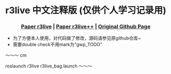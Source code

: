  [comment]: <> (# r3live)

 <h1 align="center"> r3live 中文注释版 (仅供个人学习记录用)
  </h1>


[comment]: <> (  <h2 align="center">PAPER</h2>)
  <h3 align="center">
  <a href="https://arxiv.org/pdf/2109.07982.pdf">Paper r3live</a> 
  | <a href="https://arxiv.org/pdf/2209.03666.pdf">Paper r3live++</a> 
  | <a href="https://github.com/hku-mars/r3live">Original Github Page</a>
  </h3>
  <div align="center"></div>

  * 为了方便本人使用，对代码做了修改，源码请参见原github仓库~
  * 需要double check不用mark为“gwp_TODO”

  ～～～
  cm

  roslaunch r3live r3live_bag.launch
  ～～～